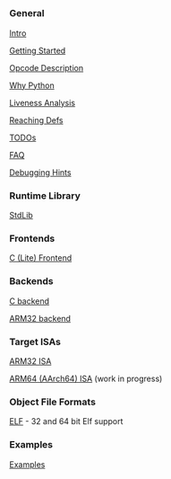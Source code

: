 ## 

### General

[Intro](../README.md)

[Getting Started](getting_started.md)

[Opcode Description](opcodes.md)

[Why Python](why_python.md)

[Liveness Analysis](liveness.md)

[Reaching Defs](use_def.md)

[TODOs](todo.md)

[FAQ](FAQ.md)

[Debugging Hints](debugging.md)

### Runtime Library

[StdLib](../StdLib/README.md)

### Frontends

[C (Lite) Frontend](../FrontEndC/README.md)

### Backends

[C backend](../CodeGenC/README.md)

[ARM32 backend](../CodeGenA32/README.md)

### Target ISAs

[ARM32 ISA](../CpuA32/README.md)

[ARM64 (AArch64) ISA](../CpuA64/README.md) (work in progress)

### Object File Formats

[ELF](../Elf/README.md) - 32 and 64 bit Elf support

### Examples

[Examples](../Examples/README.md)
